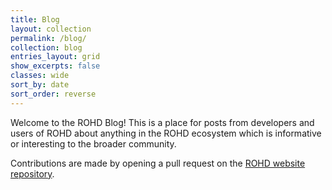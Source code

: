 ```yaml
---
title: Blog
layout: collection
permalink: /blog/
collection: blog
entries_layout: grid
show_excerpts: false
classes: wide
sort_by: date
sort_order: reverse
---
```


Welcome to the ROHD Blog! This is a place for posts from developers and users of ROHD about anything in the ROHD ecosystem which is informative or interesting to the broader community.

Contributions are made by opening a pull request on the [ROHD website repository](https://github.com/intel/rohd-website).